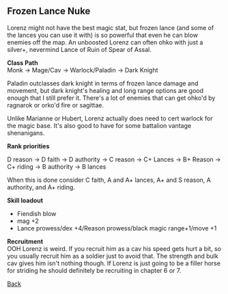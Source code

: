 ## Frozen Lance Nuke

Lorenz might not have the best magic stat, but frozen lance (and some of the lances 
you can use it with) is so powerful that even he can blow enemies off the map. An 
unboosted Lorenz can often ohko with just a silver+, nevermind Lance of Ruin of Spear 
of Assal.

__Class Path__ <br>
Monk -> Mage/Cav -> Warlock/Paladin -> Dark Knight

Paladin outclasses dark knight in terms of frozen lance damage and movement, but dark 
knight's healing and long range options are good enough that I still prefer it. 
There's a lot of enemies that can get ohko'd by ragnarok or orko'd fire or sagittae.

Unlike Marianne or Hubert, Lorenz actually does need to cert warlock for the magic
base. It's also good to have for some battalion vantage shenanigans.

__Rank priorities__ <br>

D reason -> D faith -> D authority -> C reason -> C+ Lances -> B+ Reason -> C+ riding 
-> B authority -> B lances

When this is done consider C faith, A and A+ lances, A+ and S reason, A authority, 
and A+ riding.

__Skill loadout__
- Fiendish blow
- mag +2
- Lance prowess/dex +4/Reason prowess/black magic range+1/move +1

__Recruitment__ <br>
OOH Lorenz is weird. If you recruit him as a cav his speed gets hurt a bit, so
you usually recruit him as a soldier just to avoid that. The strength and
bulk cav gives him isn't nothing though. If Lorenz is just going to be a filler
horse for striding he should definitely be recruiting in chapter 6 or 7. 

[Back](https://rocdoc2.github.io/fe3h-discord-builds/Lorenz.html)

